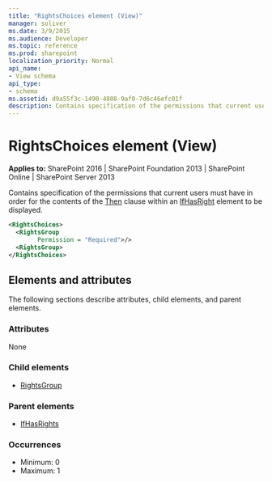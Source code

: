 ```yaml
---
title: "RightsChoices element (View)"
manager: soliver
ms.date: 3/9/2015
ms.audience: Developer
ms.topic: reference
ms.prod: sharepoint
localization_priority: Normal
api_name:
- View schema
api_type:
- schema
ms.assetid: d9a55f3c-1490-4808-9af0-7d6c46efc01f
description: Contains specification of the permissions that current users must have in order for the contents of the Then clause within an IfHasRight element to be displayed. 
---
```


# RightsChoices element (View)

**Applies to:** SharePoint 2016 | SharePoint Foundation 2013 | SharePoint Online | SharePoint Server 2013
  
Contains specification of the permissions that current users must have in order for the contents of the [Then](then-element-view.md) clause within an [IfHasRight](ifhasrights-element-view.md) element to be displayed. 
  
```XML
<RightsChoices>
  <RightsGroup
        Permission = "Required">/>
  <RightsGroup>
</RightsChoices>
```

## Elements and attributes

The following sections describe attributes, child elements, and parent elements.

### Attributes

None
   
### Child elements

- [RightsGroup](rightsgroup-element-view.md)
   
### Parent elements

- [IfHasRights](ifhasrights-element-view.md)
   
### Occurrences

- Minimum: 0
- Maximum: 1  

<br/> 
   

